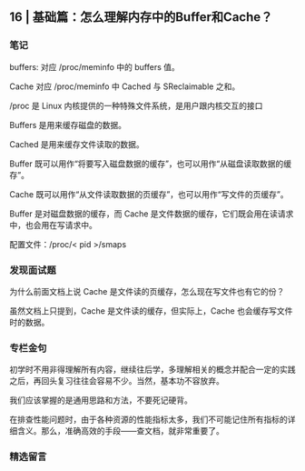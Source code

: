 ## 16 | 基础篇：怎么理解内存中的Buffer和Cache？

### 笔记

buffers: 对应 /proc/meminfo 中的 buffers 值。

Cache 对应 /proc/meminfo 中 Cached 与 SReclaimable 之和。

/proc 是 Linux 内核提供的一种特殊文件系统，是用户跟内核交互的接口

Buffers 是用来缓存磁盘的数据。

Cached 是用来缓存文件读取的数据。

Buffer 既可以用作“将要写入磁盘数据的缓存”，也可以用作“从磁盘读取数据的缓存”。

Cache 既可以用作“从文件读取数据的页缓存”，也可以用作“写文件的页缓存”。

Buffer 是对磁盘数据的缓存，而 Cache 是文件数据的缓存，它们既会用在读请求中，也会用在写请求中。

配置文件：/proc/< pid >/smaps

### 发现面试题

为什么前面文档上说 Cache 是文件读的页缓存，怎么现在写文件也有它的份？

虽然文档上只提到，Cache 是文件读的缓存，但实际上，Cache 也会缓存写文件时的数据。

### 专栏金句

初学时不用非得理解所有内容，继续往后学，多理解相关的概念并配合一定的实践之后，再回头复习往往会容易不少。当然，基本功不容放弃。

我们应该掌握的是通用思路和方法，不要死记硬背。

在排查性能问题时，由于各种资源的性能指标太多，我们不可能记住所有指标的详细含义。那么，准确高效的手段——查文档，就非常重要了。

### 精选留言
